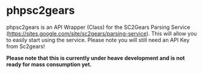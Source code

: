 # phpsc2gears

phpsc2gears is an API Wrapper (Class) for the SC2Gears Parsing Service (https://sites.google.com/site/sc2gears/parsing-service). This will allow you to easily start using the service. Please note you will still need an API Key from Sc2gears!

**Please note that this is currently under heave development and is not ready for mass consumption yet.**